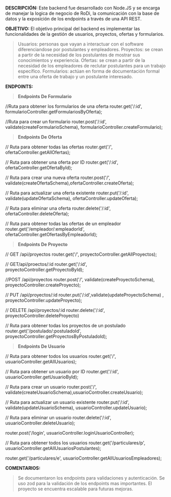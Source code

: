 **DESCRIPCIÓN:**
Este backend fue desarrollado con Node.JS y se encarga de manejar la logica de negocio de RoDi, la comunicación con la base de datos y la exposición de los endpoints a través de una API REST. 

**OBJETIVO:**
El objetivo principal del backend es implementar las funcionalidades de la gestión de usuarios, proyectos, ofertas y formularios.

> Usuarios: personas que vayan a interactuar con el software diferenciandose por postulantes y empleadores.
> Proyectos: se crean a partir de la necesidad de los postulantes de mostrar sus conocimientos y experiencia.
> Ofertas: se crean a partir de la necesidad de los empleadores de reclutar postulantes para un trabajo específico.
> Formularios: actúan en forma de documentación formal entre una oferta de trabajo y un postulante interesado.

**ENDPOINTS:**

> **Endpoints De Formulario**

//Ruta para obtener los formularios de una oferta
router.get('/:id', formularioController.getFormulariosByOferta);

//Ruta para crear un formulario
router.post('/:id', validate(createFormularioSchema), formularioController.createFormulario);

> **Endpoints De Oferta**

// Ruta para obtener todas las ofertas
router.get('/', ofertaController.getAllOfertas);

// Ruta para obtener una oferta por ID
router.get('/:id', ofertaController.getOfertaById);

// Ruta para crear una nueva oferta
router.post('/', validate(createOfertaSchema),ofertaController.createOferta);

// Ruta para actualizar una oferta existente
router.put('/:id', validate(updateOfertaSchema), ofertaController.updateOferta);

// Ruta para eliminar una oferta
router.delete('/:id', ofertaController.deleteOferta);

// Ruta para obtener todas las ofertas de un empleador
router.get('/empleador/:empleadorId', ofertaController.getOfertasByEmpleadorId);

> **Endpoints De Proyecto**

// GET /api/proyectos
router.get('/', proyectoController.getAllProyectos);

// GET/api/proectos/:id
router.get('/:id', proyectoController.getProyectoById);

//POST /api/proyectos
router.post('/', validate(createProyectoSchema), proyectoController.createProyecto);

// PUT /api/proyectos/:id
router.put('/:id',validate(updateProyectoSchema) , proyectoController.updateProyecto);

// DELETE /api/proyectos/:id
router.delete('/:id', proyectoController.deleteProyecto)

// Ruta para obtener todas los proyectos de un postulado
router.get('/postulado/:postuladoId', proyectoController.getProyectosByPostuladoId);

> **Endpoints De Usuario**

// Ruta para obtener todos los usuarios
router.get('/', usuarioController.getAllUsuarios);

// Ruta para obtener un usuario por ID
router.get('/:id', usuarioController.getUsuarioById);

// Ruta para crear un usuario
router.post('/', validate(createUsuarioSchema),usuarioController.createUsuario);

// Ruta para actualizar un usuario existente
router.put('/:id', validate(updateUsuarioSchema), usuarioController.updateUsuario);

// Ruta para eliminar un usuario
router.delete('/:id', usuarioController.deleteUsuario);

router.post('/login', usuarioController.loginUsuarioController);


// Ruta para obtener todos los usuarios
router.get('/particulares/p', usuarioController.getAllUsuariosPostulantes);

router.get('/particulares/e', usuarioController.getAllUsuariosEmpleadores);

**COMENTARIOS:**

> Se documentaron los endpoints para validaciones y autenticación.
> Se uso zod para la validación de los endpoints mas importantes.
> El proyecto se encuentra escalable para futuras mejoras.


